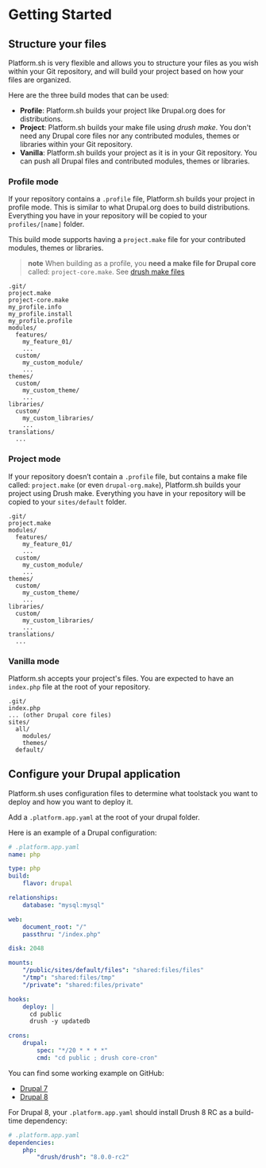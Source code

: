 # Getting Started

## Structure your files

Platform.sh is very flexible and allows you to structure your files as
you wish within your Git repository, and will build your project based
on how your files are organized.

Here are the three build modes that can be used:

-   **Profile**: Platform.sh builds your project like Drupal.org does
    for distributions.
-   **Project**: Platform.sh builds your make file using *drush make*.
    You don't need any Drupal core files nor any contributed modules,
    themes or libraries within your Git repository.
-   **Vanilla**: Platform.sh builds your project as it is in your Git
    repository. You can push all Drupal files and contributed modules,
    themes or libraries.

### Profile mode

If your repository contains a `.profile` file, Platform.sh builds your
project in profile mode. This is similar to what Drupal.org does to
build distributions. Everything you have in your repository will be
copied to your `profiles/[name]` folder.

This build mode supports having a `project.make` file for your
contributed modules, themes or libraries.

> **note**
> When building as a profile, you **need a make file for Drupal core** called: `project-core.make`. See 
[drush make files](drush.html)

```
.git/
project.make
project-core.make
my_profile.info
my_profile.install
my_profile.profile
modules/
  features/
    my_feature_01/
    ...
  custom/
    my_custom_module/
    ...
themes/
  custom/
    my_custom_theme/
    ...
libraries/
  custom/
    my_custom_libraries/
    ...
translations/
  ...
```

### Project mode

If your repository doesn’t contain a `.profile` file, but contains a
make file called: `project.make` (or even `drupal-org.make`),
Platform.sh builds your project using Drush make. Everything you have in
your repository will be copied to your `sites/default` folder.

```
.git/
project.make
modules/
  features/
    my_feature_01/
    ...
  custom/
    my_custom_module/
    ...
themes/
  custom/
    my_custom_theme/
    ...
libraries/
  custom/
    my_custom_libraries/
    ...
translations/
  ...
```

### Vanilla mode

Platform.sh accepts your project's files. You are expected to have an
`index.php` file at the root of your repository.

```
.git/
index.php
... (other Drupal core files)
sites/
  all/
    modules/
    themes/
  default/
```

## Configure your Drupal application

Platform.sh uses configuration files to determine what toolstack you
want to deploy and how you want to deploy it.

Add a `.platform.app.yaml` at the root of your drupal folder.

Here is an example of a Drupal configuration:
```yaml
# .platform.app.yaml
name: php

type: php
build:
    flavor: drupal

relationships:
    database: "mysql:mysql"

web:
    document_root: "/"
    passthru: "/index.php"

disk: 2048

mounts:
    "/public/sites/default/files": "shared:files/files"
    "/tmp": "shared:files/tmp"
    "/private": "shared:files/private"

hooks:
    deploy: |
      cd public
      drush -y updatedb

crons:
    drupal:
        spec: "*/20 * * * *"
        cmd: "cd public ; drush core-cron"
```

You can find some working example on GitHub:
* [Drupal 7](https://github.com/platformsh/platformsh-examples/tree/drupal/7.x)
* [Drupal 8](https://github.com/platformsh/platformsh-examples/tree/drupal/8.x)

For Drupal 8, your `.platform.app.yaml` should install Drush 8 RC as a build-time dependency:

```yaml
# .platform.app.yaml
dependencies:
    php:
        "drush/drush": "8.0.0-rc2"
```
